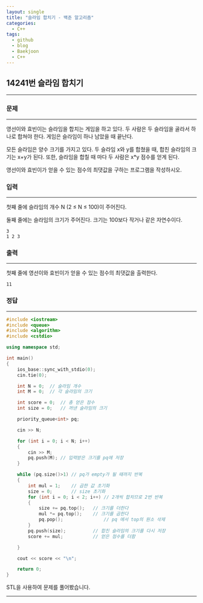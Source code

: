 ```yaml
---
layout: single
title: "슬라임 합치기 - 백준 알고리즘"
categories:
  - C++
tags:
  - github
  - blog
  - Baekjoon
  - C++
---
```

## 14241번 **슬라임 합치기**
---

### 문제
---
영선이와 효빈이는 슬라임을 합치는 게임을 하고 있다. 두 사람은 두 슬라임을 골라서 하나로 합쳐야 한다. 게임은 슬라임이 하나 남았을 때 끝난다.

모든 슬라임은 양수 크기를 가지고 있다. 두 슬라임 x와 y를 합쳤을 때, 합친 슬라임의 크기는 x+y가 된다. 또한, 슬라임을 합칠 때 마다 두 사람은 x*y 점수를 얻게 된다.

영선이와 효빈이가 얻을 수 있는 점수의 최댓값을 구하는 프로그램을 작성하시오.

### 입력
---
첫째 줄에 슬라임의 개수 N (2 ≤ N ≤ 100)이 주어진다.

둘째 줄에는 슬라임의 크기가 주어진다. 크기는 100보다 작거나 같은 자연수이다.
```
3
1 2 3
```

### 출력
---
첫째 줄에 영선이와 효빈이가 얻을 수 있는 점수의 최댓값을 출력한다.
```
11
```

### 정답
---
```c++
#include <iostream>
#include <queue>
#include <algorithm>
#include <cstdio>

using namespace std;

int main()
{
	ios_base::sync_with_stdio(0);
	cin.tie(0);

	int N = 0;	// 슬라임 개수
	int M = 0;	// 각 슬라임의 크기

	int score = 0;	// 총 얻은 점수
	int size = 0;	// 꺼낸 슬라임의 크기

	priority_queue<int> pq;

	cin >> N;

	for (int i = 0; i < N; i++)
	{
		cin >> M;
		pq.push(M);	// 입력받은 크기를 pq에 저장
	}

	while (pq.size()>1)	// pq가 empty가 될 때까지 반복
	{
		int mul = 1;	// 곱한 값 초기화
		size = 0;		// size 초기화
		for (int i = 0; i < 2; i++)	// 2개씩 합치므로 2번 반복
		{
			size += pq.top();	// 크기를 더한다
			mul *= pq.top();	// 크기를 곱한다
			pq.pop();		    	// pq 에서 top의 원소 삭제
		}
		pq.push(size);			// 합친 슬라임의 크기를 다시 저장
		score += mul;	  		// 얻은 점수를 더함

	}

	cout << score << "\n";

	return 0;
}

```
STL을 사용하여 문제를 풀어봤습니다.

---
